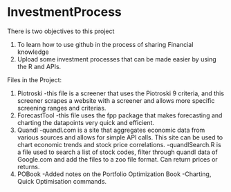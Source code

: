 InvestmentProcess
=================

There is two objectives to this project
  1. To learn how to use github in the process of sharing Financial knowledge
  2. Upload some investment processes that can be made easier by using the R and APIs.
  
Files in the Project:
  1. Piotroski
      -this file is a screener that uses the Piotroski 9 criteria, and this screener scrapes 
      a website with a screener and allows more specific screening ranges and criterias.
  2. ForecastTool
      -this file uses the fpp package that makes forecasting and charting the datapoints very 
      quick and efficient.  
  3. Quandl
      -quandl.com is a site that aggregates economic data from various sources and allows for 
      simple API calls.  This site can be used to chart economic trends and stock price 
      correlations.
      -quandlSearch.R is a file used to search a list of stock codes, filter through quandl data of Google.com
      and add the files to a zoo file format.  Can return prices or returns.
  4. POBook
      -Added notes on the Portfolio Optimization Book
      -Charting, Quick Optimisation commands.